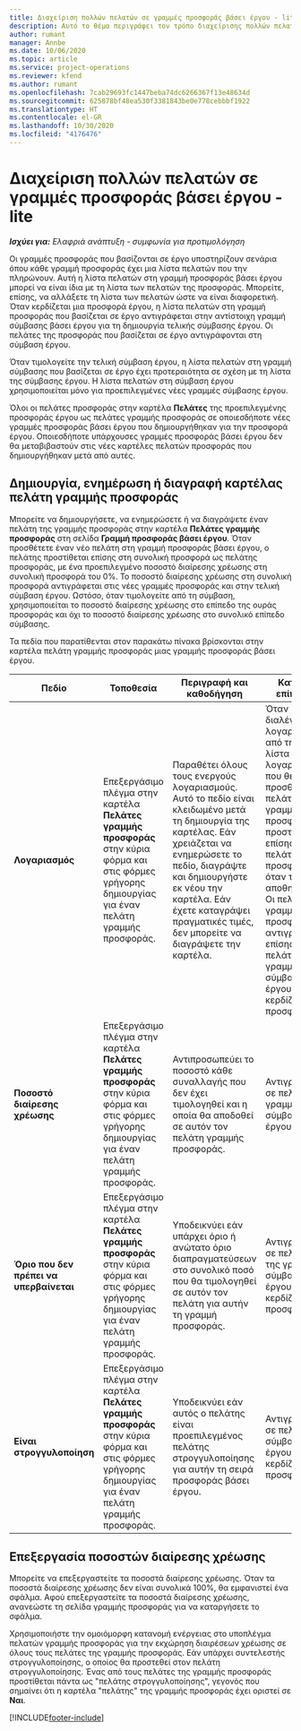 ```yaml
---
title: Διαχείριση πολλών πελατών σε γραμμές προσφοράς βάσει έργου - lite
description: Αυτό το θέμα περιγράφει τον τρόπο διαχείρισης πολλών πελατών σε γραμμές προσφοράς βάσει έργου.
author: rumant
manager: Annbe
ms.date: 10/06/2020
ms.topic: article
ms.service: project-operations
ms.reviewer: kfend
ms.author: rumant
ms.openlocfilehash: 7cab29693fc1447beba74dc6266367f13e48634d
ms.sourcegitcommit: 625878bf48ea530f3381843be0e778cebbbf1922
ms.translationtype: HT
ms.contentlocale: el-GR
ms.lasthandoff: 10/30/2020
ms.locfileid: "4176476"
---
```

# <a name="manage-multiple-customers-on-project-based-quote-lines---lite"></a>Διαχείριση πολλών πελατών σε γραμμές προσφοράς βάσει έργου - lite

_**Ισχύει για:** Ελαφριά ανάπτυξη - συμφωνία για προτιμολόγηση_

Οι γραμμές προσφοράς που βασίζονται σε έργο υποστηρίζουν σενάρια όπου κάθε γραμμή προσφοράς έχει μια λίστα πελατών που την πληρώνουν. Αυτή η λίστα πελατών στη γραμμή προσφοράς βάσει έργου μπορεί να είναι ίδια με τη λίστα των πελατών της προσφοράς. Μπορείτε, επίσης, να αλλάξετε τη λίστα των πελατών ώστε να είναι διαφορετική. Όταν κερδίζεται μια προσφορά έργου, η λίστα πελατών στη γραμμή προσφοράς που βασίζεται σε έργο αντιγράφεται στην αντίστοιχη γραμμή σύμβασης βάσει έργου για τη δημιουργία τελικής σύμβασης έργου. Οι πελάτες της προσφοράς που βασίζεται σε έργο αντιγράφονται στη σύμβαση έργου.

Όταν τιμολογείτε την τελική σύμβαση έργου, η λίστα πελατών στη γραμμή σύμβασης που βασίζεται σε έργο έχει προτεραιότητα σε σχέση με τη λίστα της σύμβασης έργου. Η λίστα πελατών στη σύμβαση έργου χρησιμοποιείται μόνο για προεπιλεγμένες νέες γραμμές σύμβασης έργου.

Όλοι οι πελάτες προσφοράς στην καρτέλα **Πελάτες** της προεπιλεγμένης προσφοράς έργου ως πελάτες γραμμής προσφοράς σε οποιεσδήποτε νέες γραμμές προσφοράς βάσει έργου που δημιουργήθηκαν για την προσφορά έργου. Οποιεσδήποτε υπάρχουσες γραμμές προσφοράς βάσει έργου δεν θα μεταβιβαστούν στις νέες καρτέλες πελατών προσφοράς που δημιουργήθηκαν μετά από αυτές.

## <a name="create-update-or-delete-a-quote-line-customer-record"></a>Δημιουργία, ενημέρωση ή διαγραφή καρτέλας πελάτη γραμμής προσφοράς

Μπορείτε να δημιουργήσετε, να ενημερώσετε ή να διαγράψετε έναν πελάτη της γραμμής προσφοράς στην καρτέλα **Πελάτες γραμμής προσφοράς** στη σελίδα **Γραμμή προσφοράς βάσει έργου**. Όταν προσθέτετε έναν νέο πελάτη στη γραμμή προσφοράς βάσει έργου, ο πελάτης προστίθεται επίσης στη συνολική προσφορά ως πελάτης προσφοράς, με ένα προεπιλεγμένο ποσοστό διαίρεσης χρέωσης στη συνολική προσφορά του 0%. Το ποσοστό διαίρεσης χρέωσης στη συνολική προσφορά αντιγράφεται στις νέες γραμμές προσφοράς και στην τελική σύμβαση έργου. Ωστόσο, όταν τιμολογείτε από τη σύμβαση, χρησιμοποιείται το ποσοστό διαίρεσης χρέωσης στο επίπεδο της ουράς προσφοράς και όχι το ποσοστό διαίρεσης χρέωσης στο συνολικό επίπεδο σύμβασης. 

Τα πεδία που παρατίθενται στον παρακάτω πίνακα βρίσκονται στην καρτέλα πελάτη γραμμής προσφοράς μιας γραμμής προσφοράς βάσει έργου.

| Πεδίο | Τοποθεσία | Περιγραφή και καθοδήγηση | Κατάντη επίπτωση |
| --- | --- | --- | --- |
| **Λογαριασμός** | Επεξεργάσιμο πλέγμα στην καρτέλα **Πελάτες γραμμής προσφοράς** στην κύρια φόρμα και στις φόρμες γρήγορης δημιουργίας για έναν πελάτη γραμμής προσφοράς. | Παραθέτει όλους τους ενεργούς λογαριασμούς. Αυτό το πεδίο είναι κλειδωμένο μετά τη δημιουργία της καρτέλας. Εάν χρειάζεται να ενημερώσετε το πεδίο, διαγράψτε και δημιουργήστε εκ νέου την καρτέλα. Εάν έχετε καταγράψει πραγματικές τιμές, δεν μπορείτε να διαγράψετε την καρτέλα. | Όταν διαλέγετε ένα λογαριασμό από την κύρια λίστα λογαριασμών που θέλετε να προσθέσετε, ο πελάτης της γραμμής προσφοράς προστίθεται επίσης ως πελάτης προσφοράς όταν τον αποθηκεύετε. Οι πελάτες γραμμής προσφοράς αντιγράφονται επίσης στους πελάτες της γραμμής σύμβασης έργου όταν κερδίζεται μια προσφορά. |
| **Ποσοστό διαίρεσης χρέωσης** | Επεξεργάσιμο πλέγμα στην καρτέλα **Πελάτες γραμμής προσφοράς** στην κύρια φόρμα και στις φόρμες γρήγορης δημιουργίας για έναν πελάτη γραμμής προσφοράς. | Αντιπροσωπεύει το ποσοστό κάθε συναλλαγής που δεν έχει τιμολογηθεί και η οποία θα αποδοθεί σε αυτόν τον πελάτη γραμμής προσφοράς. | Αντιγράφεται σε πελάτες γραμμής σύμβασης έργου. |
| **Όριο που δεν πρέπει να υπερβαίνεται** | Επεξεργάσιμο πλέγμα στην καρτέλα **Πελάτες γραμμής προσφοράς** στην κύρια φόρμα και στις φόρμες γρήγορης δημιουργίας για έναν πελάτη γραμμής προσφοράς. | Υποδεικνύει εάν υπάρχει όριο ή ανώτατο όριο διαπραγματεύσεων στο συνολικό ποσό που θα τιμολογηθεί σε αυτόν τον πελάτη για αυτήν τη γραμμή προσφοράς. | Αντιγράφεται σε πελάτες της γραμμής σύμβασης έργου όταν κερδίζεται μια προσφορά. |
| **Είναι στρογγυλοποίηση** | Επεξεργάσιμο πλέγμα στην καρτέλα **Πελάτες γραμμής προσφοράς** στην κύρια φόρμα και στις φόρμες γρήγορης δημιουργίας για έναν πελάτη γραμμής προσφοράς. | Υποδεικνύει εάν αυτός ο πελάτης είναι προεπιλεγμένος πελάτης στρογγυλοποίησης για αυτήν τη σειρά προσφοράς βάσει έργου. | Αντιγράφεται σε πελάτες σύμβασης έργου όταν κερδίζεται μια προσφορά. |

## <a name="edit-billing-split-percentages"></a>Επεξεργασία ποσοστών διαίρεσης χρέωσης

Μπορείτε να επεξεργαστείτε τα ποσοστά διαίρεσης χρέωσης. Όταν τα ποσοστά διαίρεσης χρέωσης δεν είναι συνολικά 100%, θα εμφανιστεί ένα σφάλμα. Αφού επεξεργαστείτε τα ποσοστά διαίρεσης χρέωσης, ανανεώστε τη σελίδα γραμμής προσφοράς για να καταργήσετε το σφάλμα.

Χρησιμοποιήστε την ομοιόμορφη κατανομή ενέργειας στο υποπλέγμα πελατών γραμμής προσφοράς για την εκχώρηση διαιρέσεων χρέωσης σε όλους τους πελάτες της γραμμής προσφοράς. Εάν υπάρχει συντελεστής στρογγυλοποίησης, ο οποίος θα προστεθεί στον πελάτη στρογγυλοποίησης. Ένας από τους πελάτες της γραμμής προσφοράς προστίθεται πάντα ως "πελάτης στρογγυλοποίησης", γεγονός που σημαίνει ότι η καρτέλα "πελάτης" της γραμμής προσφοράς έχει οριστεί σε **Ναι**. 


[!INCLUDE[footer-include](../../includes/footer-banner.md)]